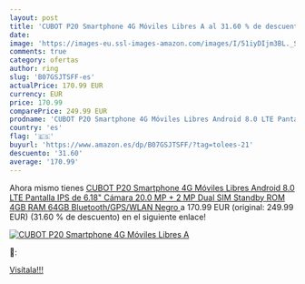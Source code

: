 ```yaml
---
layout: post
title: 'CUBOT P20 Smartphone 4G Móviles Libres A al 31.60 % de descuento'
date: 
image: 'https://images-eu.ssl-images-amazon.com/images/I/51iyDIjm3BL._SL200_.jpg'
comments: true
category: ofertas
author: ring
slug: 'B07GSJTSFF-es'
actualPrice: 170.99 EUR
currency: EUR
price: 170.99
comparePrice: 249.99 EUR
prodname: 'CUBOT P20 Smartphone 4G Móviles Libres Android 8.0 LTE Pantalla IPS de 6.18" Cámara 20.0 MP + 2 MP Dual SIM Standby ROM 4GB RAM 64GB Bluetooth/GPS/WLAN  Negro '
country: 'es'
flag: '🇪🇸'
buyurl: 'https://www.amazon.es/dp/B07GSJTSFF/?tag=tolees-21'
descuento: '31.60'
average: '170.99'
---
```


Ahora mismo tienes [CUBOT P20 Smartphone 4G Móviles Libres Android 8.0 LTE Pantalla IPS de 6.18" Cámara 20.0 MP + 2 MP Dual SIM Standby ROM 4GB RAM 64GB Bluetooth/GPS/WLAN  Negro ](https://www.amazon.es/dp/B07GSJTSFF/?tag=tolees-21) a 170.99 EUR (original: 249.99 EUR) (31.60 %  de descuento) en el siguiente enlace!

[![CUBOT P20 Smartphone 4G Móviles Libres A](https://images-eu.ssl-images-amazon.com/images/I/51iyDIjm3BL._SL200_.jpg)](https://www.amazon.es/dp/B07GSJTSFF/?tag=tolees-21)

🔎:


[Visítala!!!](https://www.amazon.es/dp/B07GSJTSFF/?tag=tolees-21)
